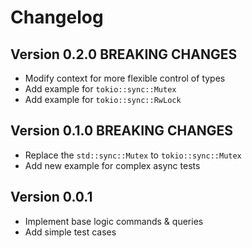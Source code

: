 # Changelog

## Version 0.2.0 BREAKING CHANGES
* Modify context for more flexible control of types
* Add example for `tokio::sync::Mutex`
* Add example for `tokio::sync::RwLock`

## Version 0.1.0 BREAKING CHANGES
* Replace the `std::sync::Mutex` to `tokio::sync::Mutex`
* Add new example for complex async tests

## Version 0.0.1
* Implement base logic commands & queries
* Add simple test cases